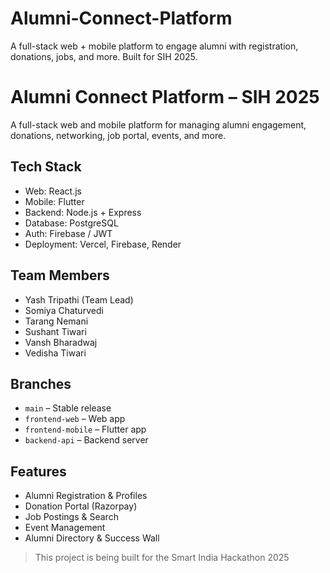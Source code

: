 # Alumni-Connect-Platform
A full-stack web + mobile platform to engage alumni with registration, donations, jobs, and more. 
Built for SIH 2025.

# Alumni Connect Platform – SIH 2025

A full-stack web and mobile platform for managing alumni engagement, donations, networking, job portal, events, and more.

## Tech Stack
- Web: React.js
- Mobile: Flutter
- Backend: Node.js + Express
- Database: PostgreSQL
- Auth: Firebase / JWT
- Deployment: Vercel, Firebase, Render

## Team Members
- Yash Tripathi (Team Lead)
- Somiya Chaturvedi
- Tarang Nemani
- Sushant Tiwari
- Vansh Bharadwaj
- Vedisha Tiwari

## Branches
- `main` – Stable release
- `frontend-web` – Web app
- `frontend-mobile` – Flutter app
- `backend-api` – Backend server

## Features
- Alumni Registration & Profiles
- Donation Portal (Razorpay)
- Job Postings & Search
- Event Management
- Alumni Directory & Success Wall

> This project is being built for the Smart India Hackathon 2025
